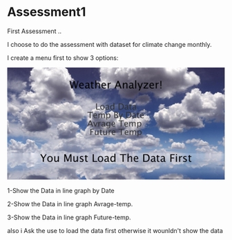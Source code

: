 # Assessment1
First Assessment ..

I choose to do the assessment with dataset for climate change monthly.

I create a menu first to show 3 options:

![Alt text](https://github.com/Tariqsa/Assissment1/blob/master/data/Shot1.jpg?raw=true "Optional")

1-Show the Data in line graph by Date 

2-Show the Data in line graph Avrage-temp.

3-Show the Data in line graph Future-temp.

also i Ask the use to load the data first otherwise it wounldn't show the data 


